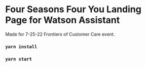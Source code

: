 # Four Seasons Four You Landing Page for Watson Assistant

Made for 7-25-22 Frontiers of Customer Care event.

### `yarn install`
### `yarn start`